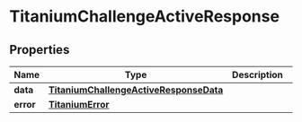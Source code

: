 

# TitaniumChallengeActiveResponse


## Properties

| Name | Type | Description | Notes |
|------------ | ------------- | ------------- | -------------|
|**data** | [**TitaniumChallengeActiveResponseData**](TitaniumChallengeActiveResponseData.md) |  |  [optional] |
|**error** | [**TitaniumError**](TitaniumError.md) |  |  [optional] |



